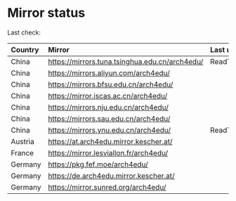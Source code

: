 <script src="./time.js"></script>
# Mirror status
Last check: <script type="text/javascript">localize(1684188987.641032);</script>

|Country|Mirror|Last update|
|:------|:-----|:----------|
|China|https://mirrors.tuna.tsinghua.edu.cn/arch4edu/|ReadTimeout|
|China|https://mirrors.aliyun.com/arch4edu/|<script type="text/javascript">localize(1684175332);</script>|
|China|https://mirrors.bfsu.edu.cn/arch4edu/|<script type="text/javascript">localize(1684132254);</script>|
|China|https://mirror.iscas.ac.cn/arch4edu/|<script type="text/javascript">localize(1684175332);</script>|
|China|https://mirrors.nju.edu.cn/arch4edu/|<script type="text/javascript">localize(1684088953);</script>|
|China|https://mirrors.sau.edu.cn/arch4edu/|<script type="text/javascript">localize(1673850842);</script>|
|China|https://mirrors.ynu.edu.cn/arch4edu/|ReadTimeout|
|Austria|https://at.arch4edu.mirror.kescher.at/|<script type="text/javascript">localize(1684132254);</script>|
|France|https://mirror.lesviallon.fr/arch4edu/|<script type="text/javascript">localize(1684132254);</script>|
|Germany|https://pkg.fef.moe/arch4edu/|<script type="text/javascript">localize(1684132254);</script>|
|Germany|https://de.arch4edu.mirror.kescher.at/|<script type="text/javascript">localize(1684132254);</script>|
|Germany|https://mirror.sunred.org/arch4edu/|<script type="text/javascript">localize(1684132254);</script>|

<script src="./tablefilter/tablefilter.js"></script>
<script src="./table.js"></script>
